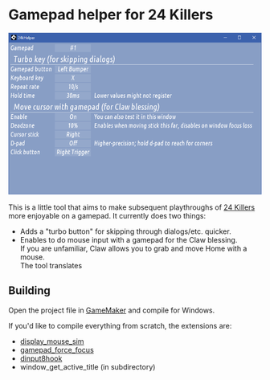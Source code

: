# Gamepad helper for 24 Killers

![](screenshot.png)

This is a little tool that aims to make subsequent playthroughs of
[24 Killers](https://store.steampowered.com/app/1668310/24_Killers/)
more enjoyable on a gamepad. It currently does two things:

- Adds a "turbo button" for skipping through dialogs/etc. quicker.
- Enables to do mouse input with a gamepad for the Claw blessing.  
  If you are unfamiliar, Claw allows you to grab and move Home with a mouse.  
  The tool translates 

## Building

Open the project file in [GameMaker](https://gamemaker.io) and compile for Windows.

If you'd like to compile everything from scratch, the extensions are:
- [display_mouse_sim](https://github.com/YAL-GameMaker/display_mouse_sim)
- [gamepad_force_focus](https://yellowafterlife.itch.io/gamemaker-gamepad-force-focus)
- [dinput8hook](https://github.com/nkrapivin/dinput8hook)
- window_get_active_title (in subdirectory)